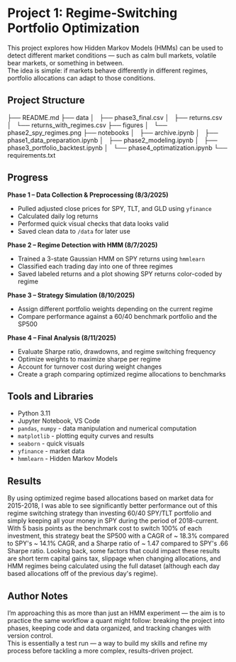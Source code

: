 # Project 1: Regime-Switching Portfolio Optimization

This project explores how Hidden Markov Models (HMMs) can be used to detect different market conditions — such as calm bull markets, volatile bear markets, or something in between.  
The idea is simple: if markets behave differently in different regimes, portfolio allocations can adapt to those conditions.

## Project Structure

├── README.md
├── data
│   ├── phase3_final.csv
│   ├── returns.csv
│   └── returns_with_regimes.csv
├── figures
│   └── phase2_spy_regimes.png
├── notebooks
│   ├── archive.ipynb
│   ├── phase1_data_preparation.ipynb
│   ├── phase2_modeling.ipynb
│   ├── phase3_portfolio_backtest.ipynb
│   └── phase4_optimatization.ipynb
└── requirements.txt

## Progress

**Phase 1 – Data Collection & Preprocessing (8/3/2025)**
- Pulled adjusted close prices for SPY, TLT, and GLD using `yfinance`
- Calculated daily log returns
- Performed quick visual checks that data looks valid
- Saved clean data to `/data` for later use

**Phase 2 – Regime Detection with HMM (8/7/2025)**
- Trained a 3-state Gaussian HMM on SPY returns using `hmmlearn`
- Classified each trading day into one of three regimes
- Saved labeled returns and a plot showing SPY returns color-coded by regime

**Phase 3 – Strategy Simulation (8/10/2025)**  
- Assign different portfolio weights depending on the current regime
- Compare performance against a 60/40 benchmark portfolio and the SP500

**Phase 4 – Final Analysis (8/11/2025)**  
- Evaluate Sharpe ratio, drawdowns, and regime switching frequency
- Optimize weights to maximize sharpe per regime
- Account for turnover cost during weight changes
- Create a graph comparing optimized regime allocations to benchmarks

## Tools and Libraries

- Python 3.11  
- Jupyter Notebook, VS Code  
- `pandas`, `numpy` - data manipulation and numerical computation
- `matplotlib` - plotting equity curves and results
- `seaborn` - quick visuals
- `yfinance` - market data  
- `hmmlearn` - Hidden Markov Models  

## Results

By using optimized regime based allocations based on market data for 2015-2018, I was able to see significantly better performance out of this regime switching strategy than investing 60/40 SPY/TLT portfolio and simply keeping all your money in SPY during the period of 2018-current. With 5 basis points as the benchmark cost to switch 100% of each investment, this strategy beat the SP500 with a CAGR of ~ 18.3% compared to SPY's ~ 14.1% CAGR, and a Sharpe ratio of ~ 1.47 compared to SPY's .66 Sharpe ratio. Looking back, some factors that could impact these results are short term capital gains tax, slippage when changing allocations, and HMM regimes being calculated using the full dataset (although each day based allocations off of the previous day's regime).

## Author Notes

I’m approaching this as more than just an HMM experiment — the aim is to practice the same workflow a quant might follow: breaking the project into phases, keeping code and data organized, and tracking changes with version control.  
This is essentially a test run — a way to build my skills and refine my process before tackling a more complex, results-driven project.